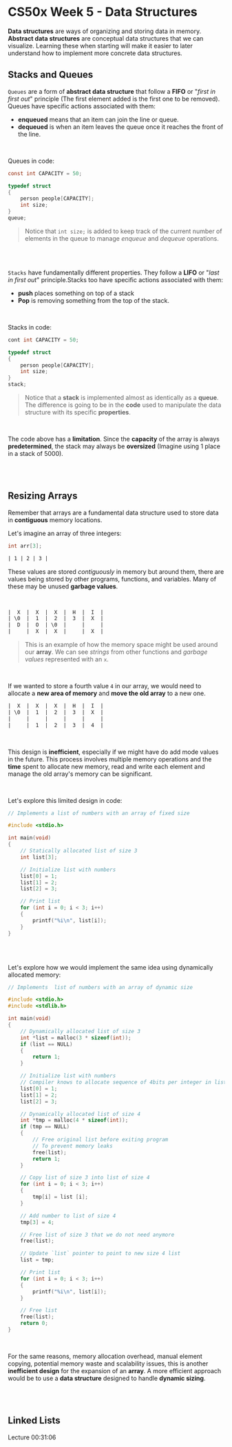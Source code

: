 # CS50x Week 5 - Data Structures

**Data structures** are ways of organizing and storing data in memory. **Abstract data structures** are conceptual data structures that we can visualize. Learning these when starting will make it easier to later understand how to implement more concrete data structures.

## Stacks and Queues 

`Queues` are a form of **abstract data structure** that follow a **FIFO** or "*first in first out*" principle (The first element added is the first one to be removed). Queues have specific actions associated with them:
- **enqueued** means that an item can join the line or queue.
- **dequeued** is when an item leaves the queue once it reaches the front of the line.

<br>

Queues in code:
```c
const int CAPACITY = 50;

typedef struct
{
    person people[CAPACITY];
    int size;
}
queue;
```
> Notice that `int size;` is added to keep track of the current number of elements in the queue to manage *enqueue* and *dequeue* operations.

<br><br>

`Stacks` have fundamentally different properties. They follow a **LIFO** or "*last in first out*" principle.Stacks too have specific actions associated with them:
-  **push** places something on top of a stack
- **Pop**  is removing something from the top of the stack.

<br>

Stacks in code:
```c
cont int CAPACITY = 50;

typedef struct
{
    person people[CAPACITY];
    int size;
}
stack;
```
> Notice that a **stack** is implemented almost as identically as a **queue**. The difference is going to be in the **code** used to manipulate the data structure with its specific **properties**.

<br>

The code above has a **limitation**. Since the **capacity** of the array is always **predetermined**, the stack may always be **oversized** (Imagine using 1 place in a stack of 5000).

<br><br>

## Resizing Arrays

Remember that arrays are a fundamental data structure used to store data in **contiguous** memory locations.

Let's imagine an array of three integers:
```c
int arr[3];
```
```txt
| 1 | 2 | 3 |
```
These values are stored *contiguously* in memory but around them, there are values being stored by other programs, functions, and variables. Many of these may be unused **garbage values**.

<br>

```txt
|  X  |  X  |  X  |  H  |  I  |
| \0  |  1  |  2  |  3  |  X  |
|  D  |  O  | \0  |     |     |
|     |  X  |  X  |     |  X  |
```
> This is an example of how the memory space might be used around our **array**. We can see *strings* from other functions and *garbage values* represented with an `x`.

<br>

If we wanted to store a fourth value `4` in our array, we would need to allocate a **new area of memory** and **move the old array** to a new one.

```txt
|  X  |  X  |  X  |  H  |  I  |
| \0  |  1  |  2  |  3  |  X  |
|     |     |     |     |     |
|     |  1  |  2  |  3  |  4  |
```
<br>

This design is **inefficient**, especially if we might have do add mode values in the future. This process involves multiple memory operations and the **time** spent to allocate new memory, read and write each element and manage the old array's memory can be significant. 

<br>

Let's explore this limited design in code:
```c
// Implements a list of numbers with an array of fixed size

#include <stdio.h>

int main(void)
{
    // Statically allocated list of size 3
    int list[3];

    // Initialize list with numbers
    list[0] = 1;
    list[1] = 2;
    list[2] = 3;

    // Print list
    for (int i = 0; i < 3; i++)
    {
        printf("%i\n", list[i]);
    }
}
```
<br><br>

Let's explore how we would implement the same idea using dynamically allocated memory:
```c
// Implements  list of numbers with an array of dynamic size

#include <stdio.h>
#include <stdlib.h>

int main(void)
{
    // Dynamically allocated list of size 3
    int *list = malloc(3 * sizeof(int));
    if (list == NULL)
    {
        return 1;
    }

    // Initialize list with numbers
    // Compiler knows to allocate sequence of 4bits per integer in list
    list[0] = 1;
    list[1] = 2;
    list[2] = 3;

    // Dynamically allocated list of size 4
    int *tmp = malloc(4 * sizeof(int));
    if (tmp == NULL)
    {
        // Free original list before exiting program
        // To prevent memory leaks
        free(list);
        return 1;
    }

    // Copy list of size 3 into list of size 4
    for (int i = 0; i < 3; i++)
    {
        tmp[i] = list [i];
    }

    // Add number to list of size 4
    tmp[3] = 4;

    // Free list of size 3 that we do not need anymore
    free(list);

    // Update `list` pointer to point to new size 4 list
    list = tmp;

    // Print list
    for (int i = 0; i < 3; i++)
    {
        printf("%i\n", list[i]);
    }

    // Free list
    free(list);
    return 0;
}
```
<br>

For the same reasons, memory allocation overhead, manual element copying, potential memory waste and scalability issues, this is another **inefficient design** for the expansion of an **array**. A more efficient approach would be to use a **data structure** designed to handle **dynamic sizing**.

<br><br>

## Linked Lists

Lecture 00:31:06
